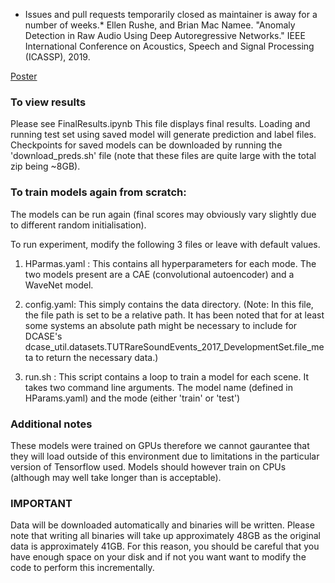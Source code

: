 * Issues and pull requests temporarily closed as maintainer is away for a number of weeks.*
Ellen Rushe, and Brian Mac Namee. "Anomaly Detection in Raw Audio Using Deep Autoregressive Networks." IEEE International Conference on Acoustics, Speech and Signal Processing (ICASSP), 2019.

[Poster](https://sigport.org/documents/anomaly-detection-raw-audio-using-deep-autoregressive-networks)

### To view results
Please see FinalResults.ipynb
This file displays final results. Loading and running test set using saved model will generate prediction and label files. Checkpoints for saved models can be downloaded by running the 'download_preds.sh' file (note that these files are quite large with the total zip being ~8GB).  


### To train models again from scratch:
The models can be run again (final scores may obviously vary slightly due to different random initialisation).

To run experiment, modify the following 3 files or leave with default values. 

1. HParmas.yaml : This contains all hyperparameters for each mode. The two models present are a CAE (convolutional autoencoder) and a WaveNet model. 

2. config.yaml: This simply contains the data directory. (Note: In this file, the file path is set to be a relative path. It has been noted that for at least some systems an absolute path might be necessary to include for DCASE's dcase_util.datasets.TUTRareSoundEvents_2017_DevelopmentSet.file_meta to return the necessary data.)

3. run.sh : This script contains a loop to train a model for each scene. It takes two command line arguments. The model name (defined in HParams.yaml) and the mode (either 'train' or 'test')


### Additional notes
These models were trained on GPUs therefore we cannot gaurantee that they will load outside of this environment due to limitations in the particular version of Tensorflow used. Models should however train on CPUs (although may well take longer than is acceptable).

### __IMPORTANT__
Data will be downloaded automatically and binaries will be written. Please note that writing all binaries will take up approximately 48GB as the original data is approximately 41GB. For this reason, you should be careful that you have enough space on your disk and if not you want want to modify the code to perform this incrementally. 

